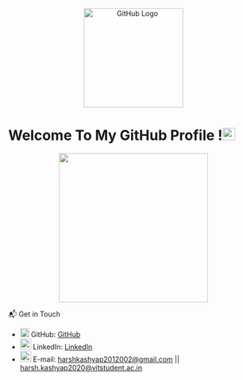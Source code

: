 <div align="center">
<img src="https://github.com/harsh-kashyap0201/harsh-kashyap0201/blob/main/github.gif" alt="GitHub Logo" width="200" height="200" />
</div>

<div>
<p><h1> Welcome To My GitHub Profile !<img src="https://media.giphy.com/media/hvRJCLFzcasrR4ia7z/giphy.gif" width="25px"></h1> </p>
</div>

<div align="center">
<img src="https://github.com/harsh-kashyap0201/harsh-kashyap0201/blob/main/Vanilla-1s-280px.gif" width="300px">
</div>

📬 Get in Touch

- <img src="https://media.giphy.com/media/CwTvSiWflgCGKgz5eb/giphy.gif" width="18"> GitHub: [GitHub](https://www.github.com/harsh-kashyap0201)
- <img src="https://media.giphy.com/media/HQTYdpx1yhxWpugAi2/giphy.gif" width="22"> LinkedIn: [LinkedIn](https://www.linkedin.com/in/harsh-kashyap-b8b584160/)
- <img src="https://media.giphy.com/media/fYBttYPejVFv1tcJbz/giphy.gif" width="22"> E-mail: harshkashyap2012002@gmail.com || harsh.kashyap2020@vitstudent.ac.in
